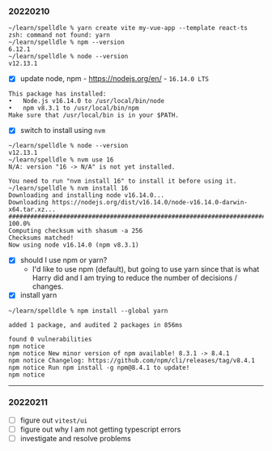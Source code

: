 ### 20220210

```
~/learn/spelldle % yarn create vite my-vue-app --template react-ts
zsh: command not found: yarn
~/learn/spelldle % npm --version
6.12.1
~/learn/spelldle % node --version
v12.13.1
```

- [x] update node, npm - https://nodejs.org/en/ - `16.14.0 LTS`

```
This package has installed:
•	Node.js v16.14.0 to /usr/local/bin/node
•	npm v8.3.1 to /usr/local/bin/npm
Make sure that /usr/local/bin is in your $PATH.
```

- [x] switch to install using `nvm`

```
~/learn/spelldle % node --version
v12.13.1
~/learn/spelldle % nvm use 16
N/A: version "16 -> N/A" is not yet installed.

You need to run "nvm install 16" to install it before using it.
~/learn/spelldle % nvm install 16
Downloading and installing node v16.14.0...
Downloading https://nodejs.org/dist/v16.14.0/node-v16.14.0-darwin-x64.tar.xz...
################################################################################################# 100.0%
Computing checksum with shasum -a 256
Checksums matched!
Now using node v16.14.0 (npm v8.3.1)
```

- [x] should I use npm or yarn?
  - I'd like to use npm (default), but going to use yarn since that is what Harry did and I am trying to reduce the number of decisions / changes.
- [x] install yarn

```
~/learn/spelldle % npm install --global yarn

added 1 package, and audited 2 packages in 856ms

found 0 vulnerabilities
npm notice
npm notice New minor version of npm available! 8.3.1 -> 8.4.1
npm notice Changelog: https://github.com/npm/cli/releases/tag/v8.4.1
npm notice Run npm install -g npm@8.4.1 to update!
npm notice
```

---

### 20220211

- [ ] figure out `vitest/ui`
- [ ] figure out why I am not getting typescript errors
- [ ] investigate and resolve problems
